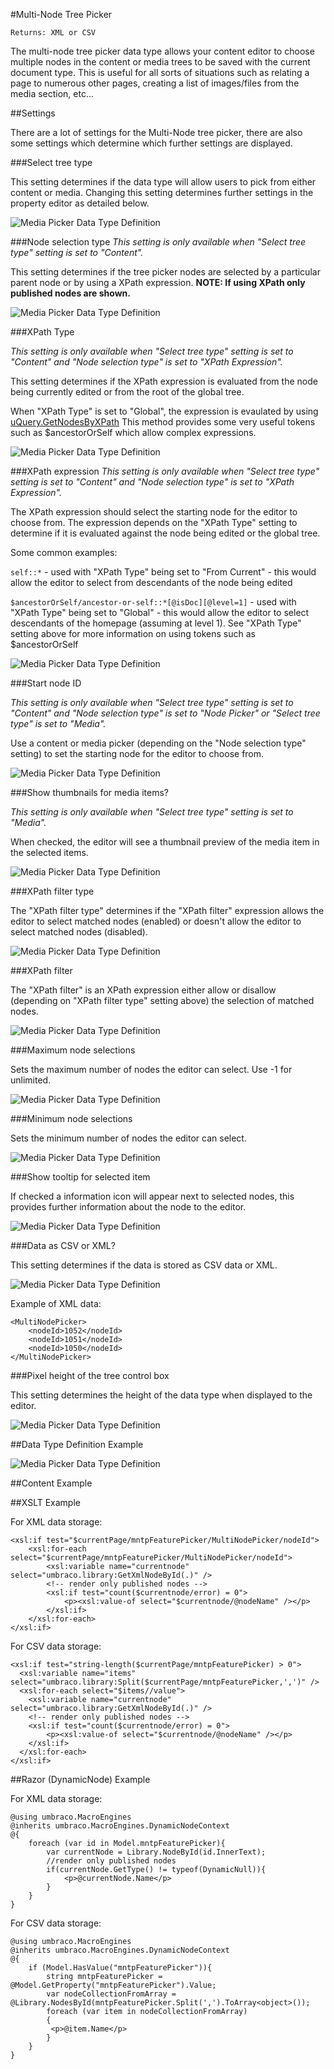 #Multi-Node Tree Picker

`Returns: XML or CSV`

The multi-node tree picker data type allows your content editor to choose multiple nodes in the content or media trees to be saved with the current document type. This is useful for all sorts of situations such as relating a page to numerous other pages, creating a list of images/files from the media section, etc...

##Settings

There are a lot of settings for the Multi-Node tree picker, there are also some settings which determine which further settings are displayed.

###Select tree type

This setting determines if the data type will allow users to pick from either content or media. Changing this setting determines further settings in the property editor as detailed below.

![Media Picker Data Type Definition](images/MNTP-Settings-SelectTree.jpg?raw=true)

###Node selection type 
*This setting is only available when "Select tree type" setting is set to "Content".*

This setting determines if the tree picker nodes are selected by a particular parent node or by using a XPath expression. **NOTE: If using XPath only published nodes are shown.**

![Media Picker Data Type Definition](images/MNTP-Settings-NodeSelectionType.jpg?raw=true) 

###XPath Type

*This setting is only available when "Select tree type" setting is set to "Content" and "Node selection type" is set to "XPath Expression".*

This setting determines if the XPath expression is evaluated from the node being currently edited or from the root of the global tree.

When "XPath Type" is set to "Global", the expression is evaulated by using [uQuery.GetNodesByXPath](../../../../Reference/Querying/uQuery/Content/Nodes.md) This method provides some very useful tokens such as $ancestorOrSelf which allow complex expressions.

![Media Picker Data Type Definition](images/MNTP-Settings-XPathType.jpg?raw=true) 

###XPath expression
*This setting is only available when "Select tree type" setting is set to "Content" and "Node selection type" is set to "XPath Expression".*

The XPath expression should select the starting node for the editor to choose from. The expression depends on the "XPath Type" setting to determine if it is evaluated against the node being edited or the global tree.

Some common examples:

`self::*` - used with "XPath Type" being set to "From Current" - this would allow the editor to select from descendants of the node being edited

`$ancestorOrSelf/ancestor-or-self::*[@isDoc][@level=1]` - used with "XPath Type" being set to "Global" - this would allow the editor to select descendants of the homepage (assuming at level 1). See "XPath Type" setting above for more information on using tokens such as $ancestorOrSelf

![Media Picker Data Type Definition](images/MNTP-Settings-XPathExpression.jpg?raw=true) 

###Start node ID

*This setting is only available when "Select tree type" setting is set to "Content" and "Node selection type" is set to "Node Picker" or "Select tree type" is set to "Media".*

Use a content or media picker (depending on the "Node selection type" setting) to set the starting node for the editor to choose from.

![Media Picker Data Type Definition](images/MNTP-Settings-StartNodeID.jpg?raw=true) 

###Show thumbnails for media items?

*This setting is only available when "Select tree type" setting is set to "Media".*

When checked, the editor will see a thumbnail preview of the media item in the selected items.

![Media Picker Data Type Definition](images/MNTP-Settings-Thumbs.jpg?raw=true) 

###XPath filter type

The "XPath filter type" determines if the "XPath filter" expression allows the editor to select matched nodes (enabled) or  doesn't allow the editor to select matched nodes (disabled).

![Media Picker Data Type Definition](images/MNTP-Settings-XPathFilterType.jpg?raw=true) 

###XPath filter

The "XPath filter" is an XPath expression either allow or disallow (depending on "XPath filter type" setting above) the selection of matched nodes.  

![Media Picker Data Type Definition](images/MNTP-Settings-XPathFilter.jpg?raw=true) 

###Maximum node selections

Sets the maximum number of nodes the editor can select. Use -1 for unlimited.

![Media Picker Data Type Definition](images/MNTP-Settings-MaxNodes.jpg?raw=true) 

###Minimum node selections

Sets the minimum number of nodes the editor can select.

![Media Picker Data Type Definition](images/MNTP-Settings-MinNodes.jpg?raw=true) 

###Show tooltip for selected item

If checked a information icon will appear next to selected nodes, this provides further information about the node to the editor.

![Media Picker Data Type Definition](images/MNTP-Settings-Tooltip.jpg?raw=true) 

###Data as CSV or XML?

This setting determines if the data is stored as CSV data or XML.

![Media Picker Data Type Definition](images/MNTP-Settings-Tooltip.jpg?raw=true) 

Example of XML data:
  
	<MultiNodePicker>
		<nodeId>1052</nodeId>
		<nodeId>1051</nodeId>
		<nodeId>1050</nodeId>
	</MultiNodePicker>

###Pixel height of the tree control box

This setting determines the height of the data type when displayed to the editor.

![Media Picker Data Type Definition](images/MNTP-Settings-Height.jpg?raw=true)

##Data Type Definition Example

![Media Picker Data Type Definition](images/MNTP-DataType.jpg?raw=true)

##Content Example 

##XSLT Example

For XML data storage:

	<xsl:if test="$currentPage/mntpFeaturePicker/MultiNodePicker/nodeId">
		<xsl:for-each select="$currentPage/mntpFeaturePicker/MultiNodePicker/nodeId">
			<xsl:variable name="currentnode" select="umbraco.library:GetXmlNodeById(.)" />
			<!-- render only published nodes -->
			<xsl:if test="count($currentnode/error) = 0">			
				<p><xsl:value-of select="$currentnode/@nodeName" /></p>
			</xsl:if>			
		</xsl:for-each>
	</xsl:if>

For CSV data storage:

	<xsl:if test="string-length($currentPage/mntpFeaturePicker) > 0">  
	  <xsl:variable name="items" select="umbraco.library:Split($currentPage/mntpFeaturePicker,',')" />  
	  <xsl:for-each select="$items//value">
	  	<xsl:variable name="currentnode" select="umbraco.library:GetXmlNodeById(.)" />
		<!-- render only published nodes -->
		<xsl:if test="count($currentnode/error) = 0">			
			<p><xsl:value-of select="$currentnode/@nodeName" /></p>
		</xsl:if>		  		  		
	  </xsl:for-each>	  
	</xsl:if>

##Razor (DynamicNode) Example

For XML data storage:

	@using umbraco.MacroEngines
	@inherits umbraco.MacroEngines.DynamicNodeContext
	@{
		foreach (var id in Model.mntpFeaturePicker){
			var currentNode = Library.NodeById(id.InnerText);			
			//render only published nodes
			if(currentNode.GetType() != typeof(DynamicNull)){
				<p>@currentNode.Name</p>	
			}				
		}
	}

For CSV data storage:

	@using umbraco.MacroEngines
	@inherits umbraco.MacroEngines.DynamicNodeContext
	@{
		if (Model.HasValue("mntpFeaturePicker")){
		    string mntpFeaturePicker = @Model.GetProperty("mntpFeaturePicker").Value;
		    var nodeCollectionFromArray = @Library.NodesById(mntpFeaturePicker.Split(',').ToArray<object>());  
		    foreach (var item in nodeCollectionFromArray)
		    {
		     <p>@item.Name</p>   
		    }                        
		}
	}
